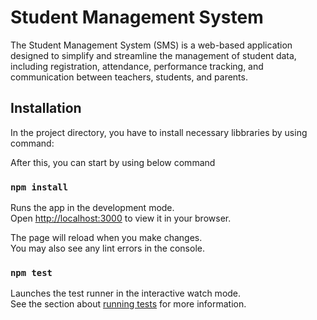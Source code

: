 # Student Management System

The Student Management System (SMS) is a web-based application designed to simplify and streamline the management of student data, including registration, attendance, performance tracking, and communication between teachers, students, and parents.

## Installation

In the project directory, you have to install necessary libbraries by using command:


After this, you can start by using below command

### `npm install`
Runs the app in the development mode.\
Open [http://localhost:3000](http://localhost:3000) to view it in your browser.

The page will reload when you make changes.\
You may also see any lint errors in the console.

### `npm test`

Launches the test runner in the interactive watch mode.\
See the section about [running tests](https://facebook.github.io/create-react-app/docs/running-tests) for more information.

